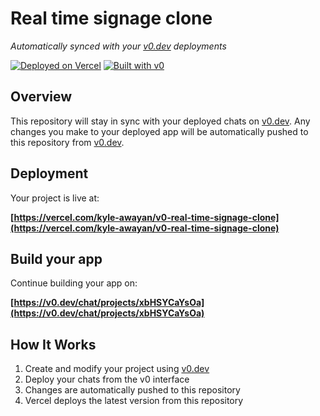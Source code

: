 # Real time signage clone

*Automatically synced with your [v0.dev](https://v0.dev) deployments*

[![Deployed on Vercel](https://img.shields.io/badge/Deployed%20on-Vercel-black?style=for-the-badge&logo=vercel)](https://vercel.com/kyle-awayan/v0-real-time-signage-clone)
[![Built with v0](https://img.shields.io/badge/Built%20with-v0.dev-black?style=for-the-badge)](https://v0.dev/chat/projects/xbHSYCaYsOa)

## Overview

This repository will stay in sync with your deployed chats on [v0.dev](https://v0.dev).
Any changes you make to your deployed app will be automatically pushed to this repository from [v0.dev](https://v0.dev).

## Deployment

Your project is live at:

**[https://vercel.com/kyle-awayan/v0-real-time-signage-clone](https://vercel.com/kyle-awayan/v0-real-time-signage-clone)**

## Build your app

Continue building your app on:

**[https://v0.dev/chat/projects/xbHSYCaYsOa](https://v0.dev/chat/projects/xbHSYCaYsOa)**

## How It Works

1. Create and modify your project using [v0.dev](https://v0.dev)
2. Deploy your chats from the v0 interface
3. Changes are automatically pushed to this repository
4. Vercel deploys the latest version from this repository